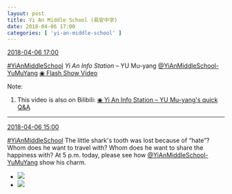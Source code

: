 ```yaml
---
layout: post
title: Yi An Middle School (易安中学)
date: 2018-04-06 17:00
categories: [ 'yi-an-middle-school' ]
---
```


<div class="weibo-info">
  <a href="https://weibo.com/6074218720/GaQxw5Ew6">2018-04-06 17:00</a>
</div>

[#YiAnMiddleSchool](https://weibo.com/p/100808e5c67e0668537d4caddefd946dcff208/super_index) *Yi An Info Station* – YU Mu-yang [@YiAnMiddleSchool-YuMuYang](https://weibo.com/u/6505651747) [◉ Flash Show Video](https://www.miaopai.com/show/VV2ZQn8s~sy2H9QrdHxJNK0ea8Pf4LwD7amqlw__.htm)

<!-- more -->

Note:
1. This video is also on Bilibili: [◉ Yi An Info Station – YU Mu-yang's quick Q&A](https://www.bilibili.com/video/av21689794)

---

<div class="weibo-info">
  <a href="https://weibo.com/6074218720/GaPKOweVI">2018-04-06 15:00</a>
</div>

[#YiAnMiddleSchool](https://weibo.com/p/100808e5c67e0668537d4caddefd946dcff208/super_index) The little shark's tooth was lost because of “hate”? Whom does he want to travel with? Whom does he want to share the happiness with? At 5 p.m. today, please see how [@YiAnMiddleSchool-YuMuYang](https://weibo.com/u/6505651747) show his charm.

<ul class="weibo-pic-list-1">
  <li class="weibo-pic">
    <a href="https://wx1.sinaimg.cn/mw690/006D4NLGgy1fq2qwd4irdj31kw11xqve.jpg"><img src="https://wx1.sinaimg.cn/thumb150/006D4NLGgy1fq2qwd4irdj31kw11xqve.jpg"/></a>
  </li>
  <li class="weibo-pic">
    <a href="https://wx4.sinaimg.cn/mw690/006D4NLGgy1fq2qwl8g55j31kw11xhe3.jpg"><img src="https://wx4.sinaimg.cn/thumb150/006D4NLGgy1fq2qwl8g55j31kw11xhe3.jpg"/></a>
  </li>
</ul>
